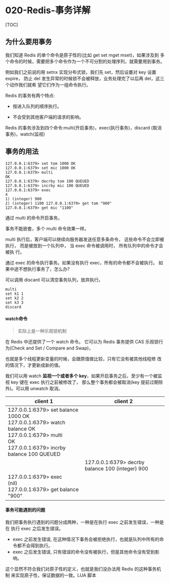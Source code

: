 # 020-Redis-事务详解

[TOC]

## 为什么要用事务

我们知道 Redis 的单个命令是原子性的(比如 get set mget mset)，如果涉及到 多个命令的时候，需要把多个命令作为一个不可分割的处理序列，就需要用到事务。

例如我们之前说的用 setnx 实现分布式锁，我们先 set，然后设置对 key 设置 expire， 防止 del 发生异常的时候锁不会被释放，业务处理完了以后再 del，这三个动作我们就希 望它们作为一组命令执行。

Redis 的事务有两个特点: 

- 按进入队列的顺序执行。

- 不会受到其他客户端的请求的影响。

Redis 的事务涉及到四个命令:multi(开启事务)，exec(执行事务)，discard (取消事务)，watch(监视)

## 事务的用法

```
127.0.0.1:6379> set tom 1000 OK
127.0.0.1:6379> set mic 1000 OK
127.0.0.1:6379> multi
OK
127.0.0.1:6379> decrby tom 100 QUEUED
127.0.0.1:6379> incrby mic 100 QUEUED
127.0.0.1:6379> exec
4
1) (integer) 900
2) (integer) 1100 127.0.0.1:6379> get tom "900"
127.0.0.1:6379> get mic "1100"
```

通过 multi 的命令开启事务。

事务不能嵌套，多个 multi 命令效果一样。

multi 执行后，客户端可以继续向服务器发送任意多条命令， 这些命令不会立即被 执行， 而是被放到一个队列中， 当 exec 命令被调用时， 所有队列中的命令才会被执 行。

通过 exec 的命令执行事务。如果没有执行 exec，所有的命令都不会被执行。 如果中途不想执行事务了，怎么办?

可以调用 discard 可以清空事务队列，放弃执行。

```
multi 
set k1 1 
set k2 2 
set k3 3 
discard
```

#### watch命令

> 实际上是一种乐观锁机制

在 Redis 中还提供了一个 watch 命令。
它可以为 Redis 事务提供 CAS 乐观锁行为(Check and Set / Compare and Swap)，

也就是多个线程更新变量的时候，会跟原值做比较，只有它没有被其他线程修 改的情况下，才更新成新的值。

我们可以用 watch **监视一个或者多个 key**，如果开启事务之后，至少有一个被监视 key 键在 exec 执行之前被修改了， 那么整个事务都会被取消(key 提前过期除外)。可以用 unwatch 取消。

| client 1                                                     | client 2                                         |
| ------------------------------------------------------------ | ------------------------------------------------ |
| 127.0.0.1:6379> set balance 1000 OK<br/>127.0.0.1:6379> watch balance OK<br/>127.0.0.1:6379> multi<br/>OK<br/>127.0.0.1:6379> incrby balance 100 QUEUED |                                                  |
|                                                              | 127.0.0.1:6379> decrby balance 100 (integer) 900 |
| 127.0.0.1:6379> exec<br/>(nil)<br/>127.0.0.1:6379> get balance "900" |                                                  |

#### 事务可能遇到的问题

我们把事务执行遇到的问题分成两种，一种是在执行 exec 之前发生错误，一种是在 执行 exec 之后发生错误。

- exec 之前发生错误, 在这种情况下事务会被拒绝执行，也就是队列中所有的命令都不会得到执行。
- exec 之后发生错误, 只有错误的命令没有被执行，但是其他命令没有受到影响。

这个显然不符合我们对原子性的定义，也就是我们没办法用 Redis 的这种事务机制 来实现原子性，保证数据的一致。LUA 脚本

